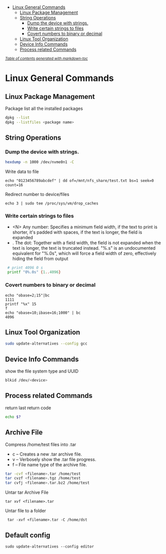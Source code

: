 - [Linux General Commands](#linux-general-commands)
  * [Linux Package Management](#linux-package-management)
  * [String Operations](#string-operations)
    + [Dump the device with strings.](#dump-the-device-with-strings)
    + [Write certain strings to files](#write-certain-strings-to-files)
    + [Covert numbers to binary or decimal](#covert-numbers-to-binary-or-decimal)
  * [Linux Tool Organization](#linux-tool-organization)
  * [Device Info Commands](#device-info-commands)
  * [Process related Commands](#process-related-commands)

<small><i><a href='http://ecotrust-canada.github.io/markdown-toc/'>Table of contents generated with markdown-toc</a></i></small>


# Linux General Commands
## Linux Package Management
Package list all the installed packages
```bash
dpkg --list
dpkg --listfiles <package name>
```

## String Operations
### Dump the device with strings.
```bash
hexdump -n 1000 /dev/nvme0n1 -C 
```
Write data to file
```
echo "0123456789abcdef" | dd of=/mnt/nfs_share/test.txt bs=1 seek=0 count=16
```
Redirect number to device/files
```
echo 3 | sudo tee /proc/sys/vm/drop_caches
```

### Write certain strings to files
* \<N\>	Any number: Specifies a minimum field width, if the text to print is shorter, it's padded with spaces, if the text is longer, the field is expanded
* \. The dot: Together with a field width, the field is not expanded when the text is longer, the text is truncated instead. "%.s" is an undocumented equivalent for "%.0s", which will force a field width of zero, effectively hiding the field from output

```bash
 # print 4096 0 s
 printf "0%.0s" {1..4096}
```

### Covert numbers to binary or decimal
```
echo "obase=2;15"|bc
1111
printf "%x" 15
f
echo "obase=10;ibase=16;1000" | bc
4096
```

## Linux Tool Organization
```bash
sudo update-alternatives --config gcc
```
 
## Device Info Commands
show the file system type and UUID
```bash
blkid /dev/<device>
```

## Process related Commands
return last return code
```bash
echo $? 
```

## Archive File
Compress /home/test files into <filename>.tar
* c – Creates a new .tar archive file.
* v – Verbosely show the .tar file progress.
* f – File name type of the archive file.
```bash
tar -cvf <filename>.tar /home/test
tar cvzf <filename>.tgz /home/test
tar cvfj <filename>.tar.bz2 /home/test
```
Untar tar Archive File
```
tar xvf <filename>.tar
```
Untar file to a folder
```
 tar -xvf <filename>.tar -C /home/dst
```

## Default config
```
sudo update-alternatives --config editor
```
